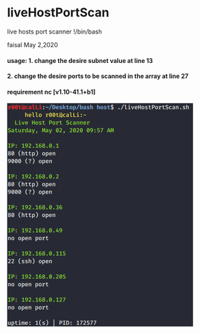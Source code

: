 # liveHostPortScan
live hosts port scanner
!/bin/bash

faisal May 2,2020
#### usage: 1. change the desire subnet value at line 13
#### 2. change the desire ports to be scanned in the array at line 27
#### requirement nc [v1.10-41.1+b1]

![Output](https://raw.githubusercontent.com/faisalfs10x/liveHostPortScan/master/live.png)
